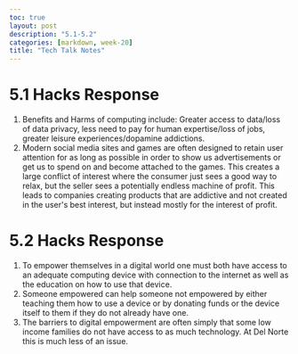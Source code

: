 ```yaml
---
toc: true
layout: post
description: "5.1-5.2"
categories: [markdown, week-20]
title: "Tech Talk Notes"
---
```


# 5.1 Hacks Response

1. Benefits and Harms of computing include: Greater access to data/loss of data privacy, less need to pay for human expertise/loss of jobs, greater leisure experiences/dopamine addictions.
2. Modern social media sites and games are often designed to retain user attention for as long as possible in order to show us advertisements or get us to spend on and become attached to the games. This creates a large conflict of interest where the consumer just sees a good way to relax, but the seller sees a potentially endless machine of profit. This leads to companies creating products that are addictive and not created in the user's best interest, but instead mostly for the interest of profit.

# 5.2 Hacks Response

1. To empower themselves in a digital world one must both have access to an adequate computing device with connection to the internet as well as the education on how to use that device.
2. Someone empowered can help someone not empowered by either teaching them how to use a device or by donating funds or the device itself to them if they do not already have one.
3. The barriers to digital empowerment are often simply that some low income families do not have access to as much technology. At Del Norte this is much less of an issue.
